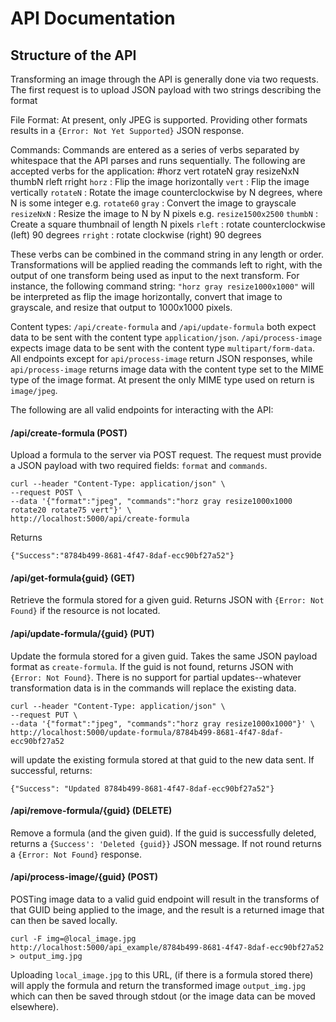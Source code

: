 # API Documentation

## Structure of the API
Transforming an image through the API is generally done via two requests. The first request is to upload JSON payload with two strings describing the format

File Format: At present, only JPEG is supported. Providing other formats results in a  `{Error: Not Yet Supported}` JSON response.

Commands: Commands are entered as a series of verbs separated by whitespace that the API parses and runs sequentially. The following are accepted verbs for the application:
#horz vert rotateN gray resizeNxN thumbN rleft rright
`horz` : Flip the image horizontally
`vert` : Flip the image vertically
`rotateN` : Rotate the image counterclockwise by N degrees, where N is some integer e.g. `rotate60`
`gray` : Convert the image to grayscale
`resizeNxN` : Resize the image to N by N pixels e.g. `resize1500x2500`
`thumbN` : Create a square thumbnail of length N pixels
`rleft` : rotate counterclockwise (left) 90 degrees
`rright` : rotate clockwise (right) 90 degrees

These verbs can be combined in the command string in any length or order. Transformations will be applied reading the commands left to right, with the output of one transform being used as input to the next transform. For instance, the following command string:
`"horz gray resize1000x1000"`
will be interpreted as flip the image horizontally, convert that image to grayscale, and resize that output to 1000x1000 pixels.

Content types: `/api/create-formula` and `/api/update-formula` both expect data to be sent with the content type `application/json`. `/api/process-image` expects image data to be sent with the content type `multipart/form-data`. All endpoints except for `api/process-image` return JSON responses, while `api/process-image` returns image data with the content type set to the MIME type of the image format. At present the only MIME type used on return is `image/jpeg`.

The following are all valid endpoints for interacting with the API:

#### /api/create-formula (POST)
Upload a formula to the server via POST request. The request must provide a JSON payload with two required fields: `format` and `commands`. 

```
curl --header "Content-Type: application/json" \
--request POST \
--data '{"format":"jpeg", "commands":"horz gray resize1000x1000 rotate20 rotate75 vert"}' \
http://localhost:5000/api/create-formula

```
Returns
```
{"Success":"8784b499-8681-4f47-8daf-ecc90bf27a52"}
```




#### /api/get-formula{guid} (GET)
Retrieve the formula stored for a given guid. Returns JSON with `{Error: Not Found}` if the resource is not located.
#### /api/update-formula/{guid} (PUT) 
Update the formula stored for a given guid. Takes the same JSON payload format as `create-formula`. If the guid is not found, returns JSON with `{Error: Not Found}`. There is no support for partial updates--whatever transformation data is in the commands will replace the existing data.
```
curl --header "Content-Type: application/json" \
--request PUT \
--data '{"format":"jpeg", "commands":"horz gray resize1000x1000"}' \
http://localhost:5000/update-formula/8784b499-8681-4f47-8daf-ecc90bf27a52
```
will update the existing formula stored at that guid to the new data sent. If successful, returns:
```
{"Success": "Updated 8784b499-8681-4f47-8daf-ecc90bf27a52"}
```
#### /api/remove-formula/{guid} (DELETE)
Remove a formula (and the given guid). If the guid is successfully deleted, returns a `{Success': 'Deleted {guid}}` JSON message. If not round returns a `{Error: Not Found}` response.
#### /api/process-image/{guid} (POST)
POSTing image data to a valid guid endpoint will result in the transforms of that GUID being applied to the image, and the result is a returned image that can then be saved locally.
```
curl -F img=@local_image.jpg http://localhost:5000/api_example/8784b499-8681-4f47-8daf-ecc90bf27a52 > output_img.jpg
```
Uploading `local_image.jpg` to this URL, (if there is a formula stored there) will apply the formula and return the transformed image `output_img.jpg` which can then be saved through stdout (or the image data can be moved elsewhere).
